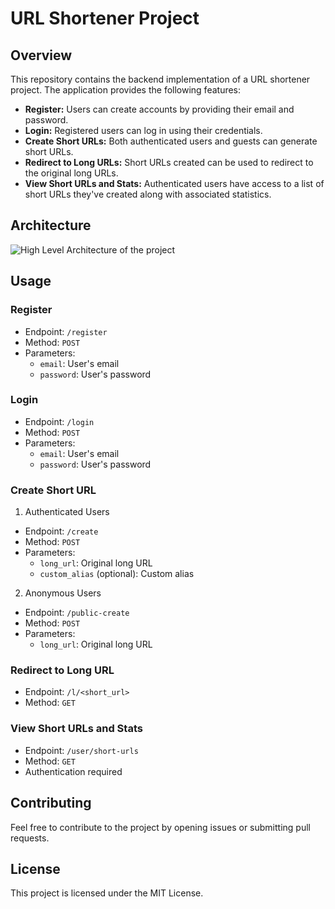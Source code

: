 # URL Shortener Project

## Overview

This repository contains the backend implementation of a URL shortener project. The application provides the following features:

- **Register:** Users can create accounts by providing their email and password.
- **Login:** Registered users can log in using their credentials.
- **Create Short URLs:** Both authenticated users and guests can generate short URLs.
- **Redirect to Long URLs:** Short URLs created can be used to redirect to the original long URLs.
- **View Short URLs and Stats:** Authenticated users have access to a list of short URLs they've created along with associated statistics.

## Architecture

![High Level Architecture of the project](./url-shortener-service\url-shortner-service-architecture.drawio.png)

## Usage

### Register

- Endpoint: `/register`
- Method: `POST`
- Parameters:
  - `email`: User's email
  - `password`: User's password

### Login

- Endpoint: `/login`
- Method: `POST`
- Parameters:
  - `email`: User's email
  - `password`: User's password

### Create Short URL

1. Authenticated Users

- Endpoint: `/create`
- Method: `POST`
- Parameters:
  - `long_url`: Original long URL
  - `custom_alias` (optional): Custom alias

2. Anonymous Users

- Endpoint: `/public-create`
- Method: `POST`
- Parameters:
  - `long_url`: Original long URL

### Redirect to Long URL

- Endpoint: `/l/<short_url>`
- Method: `GET`

### View Short URLs and Stats

- Endpoint: `/user/short-urls`
- Method: `GET`
- Authentication required

## Contributing

Feel free to contribute to the project by opening issues or submitting pull requests.

## License

This project is licensed under the MIT License.
